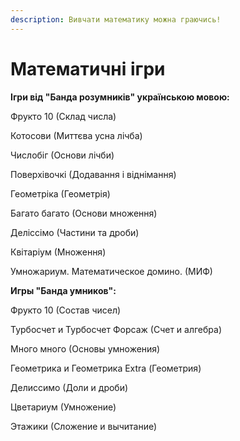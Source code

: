 ```yaml
---
description: Вивчати математику можна граючись!
---
```


# Математичні ігри

**Ігри від "Банда розумників" українською мовою:**

Фрукто 10 \(Склад числа\)

Котосови \(Миттєва усна лічба\)

Числобіг \(Основи лічби\)

Поверхівочкі \(Додавання і віднімання\)

Геометріка \(Геометрія\)

Багато багато \(Основи множення\)

Деліссімо \(Частини та дроби\)

Квітаріум \(Множення\)



Умножариум. Математическое домино. \(МИФ\)

**Игры "Банда умников":**

Фрукто 10 \(Состав чисел\)

Турбосчет и Турбосчет Форсаж \(Счет и алгебра\)

Много много \(Основы умножения\)

Геометрика и Геометрика Extra \(Геометрия\)

Делиссимо \(Доли и дроби\)

Цветариум \(Умножение\)

Этажики \(Сложение и вычитание\)





